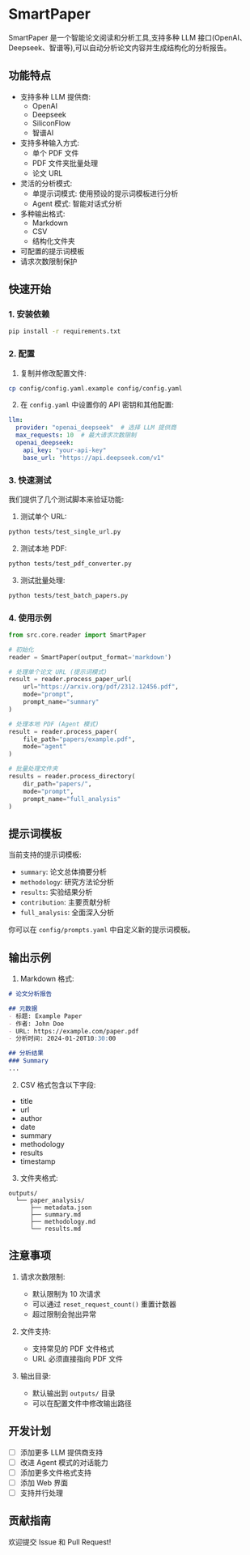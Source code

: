 # SmartPaper

SmartPaper 是一个智能论文阅读和分析工具,支持多种 LLM 接口(OpenAI、Deepseek、智谱等),可以自动分析论文内容并生成结构化的分析报告。

## 功能特点

- 支持多种 LLM 提供商:
  - OpenAI
  - Deepseek
  - SiliconFlow
  - 智谱AI
- 支持多种输入方式:
  - 单个 PDF 文件
  - PDF 文件夹批量处理
  - 论文 URL
- 灵活的分析模式:
  - 单提示词模式: 使用预设的提示词模板进行分析
  - Agent 模式: 智能对话式分析
- 多种输出格式:
  - Markdown
  - CSV
  - 结构化文件夹
- 可配置的提示词模板
- 请求次数限制保护

## 快速开始

### 1. 安装依赖

```bash
pip install -r requirements.txt
```

### 2. 配置

1. 复制并修改配置文件:
```bash
cp config/config.yaml.example config/config.yaml
```

2. 在 `config.yaml` 中设置你的 API 密钥和其他配置:
```yaml
llm:
  provider: "openai_deepseek"  # 选择 LLM 提供商
  max_requests: 10  # 最大请求次数限制
  openai_deepseek:
    api_key: "your-api-key"
    base_url: "https://api.deepseek.com/v1"
```

### 3. 快速测试

我们提供了几个测试脚本来验证功能:

1. 测试单个 URL:
```bash
python tests/test_single_url.py
```

2. 测试本地 PDF:
```bash
python tests/test_pdf_converter.py
```

3. 测试批量处理:
```bash
python tests/test_batch_papers.py
```

### 4. 使用示例

```python
from src.core.reader import SmartPaper

# 初始化
reader = SmartPaper(output_format='markdown')

# 处理单个论文 URL (提示词模式)
result = reader.process_paper_url(
    url="https://arxiv.org/pdf/2312.12456.pdf",
    mode="prompt",
    prompt_name="summary"
)

# 处理本地 PDF (Agent 模式)
result = reader.process_paper(
    file_path="papers/example.pdf",
    mode="agent"
)

# 批量处理文件夹
results = reader.process_directory(
    dir_path="papers/",
    mode="prompt",
    prompt_name="full_analysis"
)
```

## 提示词模板

当前支持的提示词模板:
- `summary`: 论文总体摘要分析
- `methodology`: 研究方法论分析
- `results`: 实验结果分析
- `contribution`: 主要贡献分析
- `full_analysis`: 全面深入分析

你可以在 `config/prompts.yaml` 中自定义新的提示词模板。

## 输出示例

1. Markdown 格式:
```markdown
# 论文分析报告

## 元数据
- 标题: Example Paper
- 作者: John Doe
- URL: https://example.com/paper.pdf
- 分析时间: 2024-01-20T10:30:00

## 分析结果
### Summary
...
```

2. CSV 格式包含以下字段:
- title
- url
- author
- date
- summary
- methodology
- results
- timestamp

3. 文件夹格式:
```
outputs/
  └── paper_analysis/
      ├── metadata.json
      ├── summary.md
      ├── methodology.md
      └── results.md
```

## 注意事项

1. 请求次数限制:
   - 默认限制为 10 次请求
   - 可以通过 `reset_request_count()` 重置计数器
   - 超过限制会抛出异常

2. 文件支持:
   - 支持常见的 PDF 文件格式
   - URL 必须直接指向 PDF 文件

3. 输出目录:
   - 默认输出到 `outputs/` 目录
   - 可以在配置文件中修改输出路径

## 开发计划

- [ ] 添加更多 LLM 提供商支持
- [ ] 改进 Agent 模式的对话能力
- [ ] 添加更多文件格式支持
- [ ] 添加 Web 界面
- [ ] 支持并行处理

## 贡献指南

欢迎提交 Issue 和 Pull Request!
